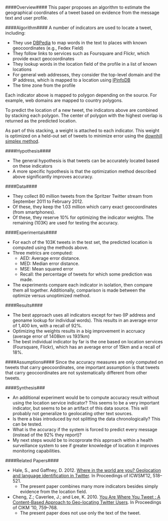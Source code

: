 ####Overview####
This paper proposes an algorithm to estimate the geographical coordinates of a tweet based on evidence from the message text and user profile.

####Algorithm####
A number of indicators are used to locate a tweet, including:
- They use [DBPedia](http://dbpedia.org) to map words in the text to places with known geocoordinates (e.g., Fedex Field)
- They follow links to services such as Foursquare and Flickr, which provide exact geocoordinates
- They lookup words in the location field of the profile in a list of known locations
- For general web addresses, they consider the top-level domain and the IP address, which is mapped to a location using [IPinfoDB](http://ipinfodb.com)
- The time zone from the profile

Each indicator above is mapped to polygon depending on the source. For example, web domains are mapped to country polygons.

To predict the location of a new tweet, the indicators above are combined by stacking each polygon. The center of polygon with the highest overlap is returned as the predicted location.

As part of this stacking, a weight is attached to each indicator. This weight is optimized on a held-out set of tweets to minimize error using the [downhill simplex method](http://en.wikipedia.org/wiki/Nelder–Mead_method).

####Hypothesis####
- The general hypothesis is that tweets can be accurately located based on these indicators
- A more specific hypothesis is that the optimization method described above significantly improves accuracy.

####Data####
- They collect 80 million tweets from the Spritzer Twitter stream from September 2011 to February 2012.
- Of these, they keep the 1.03 million which carry exact geocoordinates (from smartphones).
- Of these, they reserve 10% for optimizing the indicator weights. The remaining (103K) are used for testing the accuracy.

####Experimentals####
- For each of the 103K tweets in the test set, the predicted location is computed using the methods above.
- Three metrics are computed:
  - AED: Average error distance. 
  - MED: Median error distance.
  - MSE: Mean squared error
  - Recall: the percentage of tweets for which some prediction was made.
- The experiments compare each indicator in isolation, then compare them all together. Additionally, comparison is made between the optimize versus unoptimized method.

####Results####
- The best approach uses all indicators except for two (IP address and geoname lookup for individual words). This results in an average error of 1,400 km, with a recall of 92%.
- Optimizing the weights results in a big improvement in accruacy (average error of 1408km vs 1931km)
- The best individual indicator by far is the one based on location services (Foursquare, Flickr), which has an average error of 15km and a recall of 18%.

####Assumptions####
Since the accuracy measures are only computed on tweets that carry geocoordinates, one important assumption is that tweets that carry geocoordinates are not systematically different from other tweets. 

####Synthesis###
- An additional experiment would be to compute accuracy result without using the location service indicator? This seems to be a very important indicator, but seems to be an artifact of this data source. This will probably not generalize to geolocating other text sources.
- Is there a bias introduced by not splitting the data chronologically? This can be tested.
- What is the accuracy if the system is forced to predict every message (instead of the 92% they report)?
- My next steps would be to incoprorate this approach within a health surveillance system to see if greater knowledge of location it improves monitoring capabilities.
 
####Related Papers####
- Hale, S., and Gaffney, D. 2012. [Where in the world are you? Geolocation and language identification in Twitter](http://www.geospace.co.uk/files/icwsm_paper2.pdf). In Proceedings of ICWSM’12, 518–521.
  - The present paper combines many more indicators besides simply evidence from the location field. 
- Cheng, Z.; Caverlee, J.; and Lee, K. 2010. [You Are Where You Tweet : A Content-Based Approach to Geo-locating Twitter Users](http://infolab.cse.tamu.edu/static/papers/cikm1184c-cheng.pdf). In Proceedings of CIKM ’10, 759–768.
  - The present paper does not use only the text of the tweet. 
